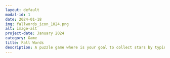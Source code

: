 ```yaml
---
layout: default
modal-id: 1
date: 2024-01-18
img: fallwords_icon_1024.png
alt: image-alt
project-date: January 2024
category: Game
title: Fall Words
description: A puzzle game where is your goal to collect stars by typing the right letters.
---
```

